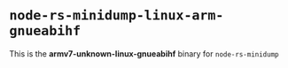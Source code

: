 # `node-rs-minidump-linux-arm-gnueabihf`

This is the **armv7-unknown-linux-gnueabihf** binary for `node-rs-minidump`
